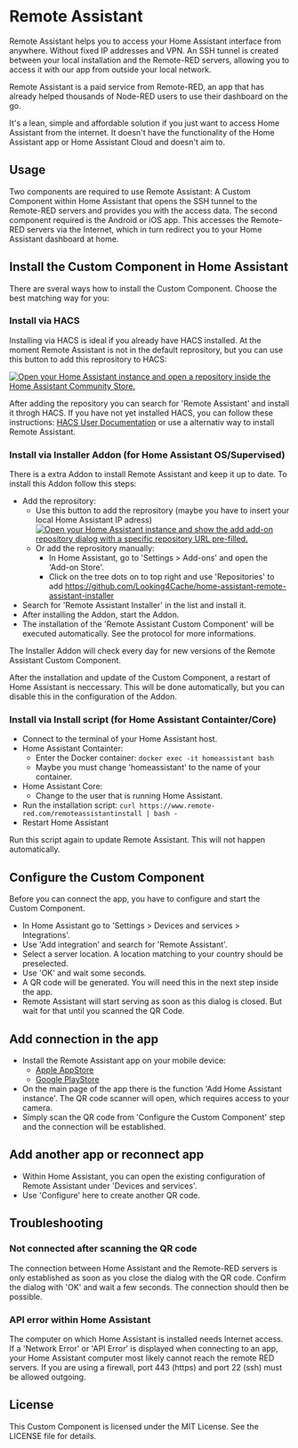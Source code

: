 # Remote Assistant

Remote Assistant helps you to access your Home Assistant interface from anywhere. Without fixed IP addresses and VPN. An SSH tunnel is created between your local installation and the Remote-RED servers, allowing you to access it with our app from outside your local network.

Remote Assistant is a paid service from Remote-RED, an app that has already helped thousands of Node-RED users to use their dashboard on the go.

It's a lean, simple and affordable solution if you just want to access Home Assistant from the internet. It doesn't have the functionality of the Home Assistant app or Home Assistant Cloud and doesn't aim to.

## Usage

Two components are required to use Remote Assistant: A Custom Component within Home Assistant that opens the SSH tunnel to the Remote-RED servers and provides you with the access data. The second component required is the Android or iOS app. This accesses the Remote-RED servers via the Internet, which in turn redirect you to your Home Assistant dashboard at home.

## Install the Custom Component in Home Assistant

There are sveral ways how to install the Custom Component. Choose the best matching way for you:

### Install via HACS

Installing via HACS is ideal if you already have HACS installed. At the moment Remote Assistant is not in the default reprository, but you can use this button to add this reprository to HACS:

[![Open your Home Assistant instance and open a repository inside the Home Assistant Community Store.](https://my.home-assistant.io/badges/hacs_repository.svg)](https://my.home-assistant.io/redirect/hacs_repository/?owner=looking4cache&repository=home-assistant-remote-assistant&category=integration)

After adding the repository you can search for 'Remote Assistant' and install it throgh HACS. If you have not yet installed HACS, you can follow these instructions: [HACS User Documentation](https://hacs.xyz/docs/use/) or use a alternativ way to install Remote Assistant.

### Install via Installer Addon (for Home Assistant OS/Supervised)

There is a extra Addon to install Remote Assistant and keep it up to date. To install this Addon follow this steps:
- Add the reprository:
  - Use this button to add the reprository (maybe you have to insert your local Home Assistant IP adress)
[![Open your Home Assistant instance and show the add add-on repository dialog with a specific repository URL pre-filled.](https://my.home-assistant.io/badges/supervisor_add_addon_repository.svg)](https://my.home-assistant.io/redirect/supervisor_add_addon_repository/?repository_url=https%3A%2F%2Fgithub.com%2FLooking4Cache%2Fhome-assistant-remote-assistant-installer)
  - Or add the reprository manually:
    - In Home Assistant, go to 'Settings > Add-ons' and open the 'Add-on Store'.
    - Click on the tree dots on to top right and use 'Repositories' to add https://github.com/Looking4Cache/home-assistant-remote-assistant-installer
- Search for 'Remote Assistant Installer' in the list and install it.
- After installing the Addon, start the Addon.
- The installation of the 'Remote Assistant Custom Component' will be executed automatically. See the protocol for more informations.

The Installer Addon will check every day for new versions of the Remote Assistant Custom Component.

After the installation and update of the Custom Component, a restart of Home Assistant is neccessary. This will be done automatically, but you can disable this in the configuration of the Addon.

### Install via Install script (for Home Assistant Containter/Core)

- Connect to the terminal of your Home Assistant host.
- Home Assistant Containter:
  - Enter the Docker container: ```docker exec -it homeassistant bash```
  - Maybe you must change 'homeassistant' to the name of your container.
- Home Assistant Core:
  - Change to the user that is running Home Assistant.
- Run the installation script: ```curl https://www.remote-red.com/remoteassistantinstall | bash -```
- Restart Home Assistant

Run this script again to update Remote Assistant. This will not happen automatically.

## Configure the Custom Component

Before you can connect the app, you have to configure and start the Custom Component.

- In Home Assistant go to 'Settings > Devices and services > Integrations'.
- Use 'Add integration' and search for 'Remote Assistant'.
- Select a server location. A location matching to your country should be preselected.
- Use 'OK' and wait some seconds.
- A QR code will be generated. You will need this in the next step inside the app.
- Remote Assistant will start serving as soon as this dialog is closed. But wait for that until you scanned the QR Code.

## Add connection in the app

- Install the Remote Assistant app on your mobile device:
  - [Apple AppStore](https://apps.apple.com/app/remote-red/id6744168463)
  - [Google PlayStore](http://play.google.com/store/apps/details?id=com.looking4cache.rrha.android)
- On the main page of the app there is the function 'Add Home Assistant instance'. The QR code scanner will open, which requires access to your camera.
- Simply scan the QR code from 'Configure the Custom Component' step and the connection will be established.

## Add another app or reconnect app

- Within Home Assistant, you can open the existing configuration of Remote Assistant under 'Devices and services'.
- Use 'Configure' here to create another QR code.

## Troubleshooting

### Not connected after scanning the QR code

The connection between Home Assistant and the Remote-RED servers is only established as soon as you close the dialog with the QR code. Confirm the dialog with 'OK' and wait a few seconds. The connection should then be possible.

### API error within Home Assistant

The computer on which Home Assistant is installed needs Internet access. If a 'Network Error' or 'API Error' is displayed when connecting to an app, your Home Assistant computer most likely cannot reach the remote RED servers. If you are using a firewall, port 443 (https) and port 22 (ssh) must be allowed outgoing.

## License

This Custom Component is licensed under the MIT License. See the LICENSE file for details.

